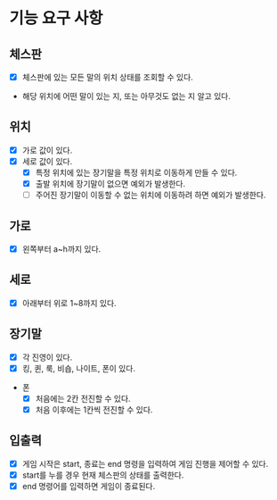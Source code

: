 # 기능 요구 사항
## 체스판
* [x] 체스판에 있는 모든 말의 위치 상태를 조회할 수 있다.
- 해당 위치에 어떤 말이 있는 지, 또는 아무것도 없는 지 알고 있다.

## 위치
* [x] 가로 값이 있다.
* [x] 세로 값이 있다.
  * [x] 특정 위치에 있는 장기말을 특정 위치로 이동하게 만들 수 있다.
  * [x] 출발 위치에 장기말이 없으면 예외가 발생한다.
  * [ ] 주어진 장기말이 이동할 수 없는 위치에 이동하려 하면 예외가 발생한다.

## 가로
* [x] 왼쪽부터 a~h까지 있다.
## 세로
* [x] 아래부터 위로 1~8까지 있다.

## 장기말
* [x] 각 진영이 있다.
* [x] 킹, 퀸, 룩, 비숍, 나이트, 폰이 있다.
- 폰
  * [x] 처음에는 2칸 전진할 수 있다.
  * [x] 처음 이후에는 1칸씩 전진할 수 있다.

## 입출력
* [x] 게임 시작은 start, 종료는 end 명령을 입력하여 게임 진행을 제어할 수 있다.
* [x] start를 누를 경우 현재 체스판의 상태를 출력한다.
* [x] end 명령어를 입력하면 게임이 종료된다.